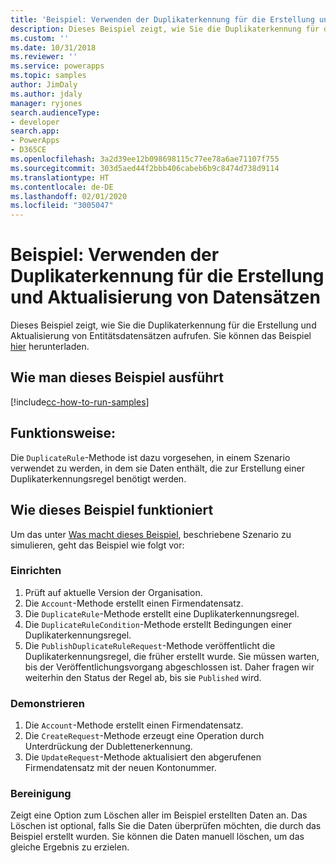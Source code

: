 ```yaml
---
title: 'Beispiel: Verwenden der Duplikaterkennung für die Erstellung und Aktualisierung von Datensätzen (Common Data Service) | Microsoft-Dokumentation'
description: Dieses Beispiel zeigt, wie Sie die Duplikaterkennung für die Erstellung und Aktualisierung von Entitätsdatensätzen aufrufen.
ms.custom: ''
ms.date: 10/31/2018
ms.reviewer: ''
ms.service: powerapps
ms.topic: samples
author: JimDaly
ms.author: jdaly
manager: ryjones
search.audienceType:
- developer
search.app:
- PowerApps
- D365CE
ms.openlocfilehash: 3a2d39ee12b098698115c77ee78a6ae71107f755
ms.sourcegitcommit: 303d5aed44f2bbb406cabeb6b9c8474d738d9114
ms.translationtype: HT
ms.contentlocale: de-DE
ms.lasthandoff: 02/01/2020
ms.locfileid: "3005047"
---
```

# <a name="sample-use-duplicate-detection-when-creating-and-updating-records"></a>Beispiel: Verwenden der Duplikaterkennung für die Erstellung und Aktualisierung von Datensätzen

<!-- https://docs.microsoft.com/dynamics365/customer-engagement/developer/org-service/sample-use-duplicate-detection-when-creating-and-updating-records -->
 Dieses Beispiel zeigt, wie Sie die Duplikaterkennung für die Erstellung und Aktualisierung von Entitätsdatensätzen aufrufen. Sie können das Beispiel [hier](https://github.com/Microsoft/PowerApps-Samples/tree/master/cds/orgsvc/C%23/UseDuplicatedetectionforCRUD) herunterladen.

## <a name="how-to-run-this-sample"></a>Wie man dieses Beispiel ausführt

[!include[cc-how-to-run-samples](../../includes/cc-how-to-run-samples.md)]


## <a name="what-this-sample-does"></a>Funktionsweise:

Die `DuplicateRule`-Methode ist dazu vorgesehen, in einem Szenario verwendet zu werden, in dem sie Daten enthält, die zur Erstellung einer Duplikaterkennungsregel benötigt werden.

## <a name="how-this-sample-works"></a>Wie dieses Beispiel funktioniert

Um das unter [Was macht dieses Beispiel](#what-this-sample-does), beschriebene Szenario zu simulieren, geht das Beispiel wie folgt vor:

### <a name="setup"></a>Einrichten

1. Prüft auf aktuelle Version der Organisation.
1. Die `Account`-Methode erstellt einen Firmendatensatz. 
1. Die `DuplicateRule`-Methode erstellt eine Duplikaterkennungsregel.
1. Die `DuplicateRuleCondition`-Methode erstellt Bedingungen einer Duplikaterkennungsregel.
1. Die `PublishDuplicateRuleRequest`-Methode veröffentlicht die Duplikaterkennungsregel, die früher erstellt wurde. Sie müssen warten, bis der Veröffentlichungsvorgang abgeschlossen ist. Daher fragen wir weiterhin den Status der Regel ab, bis sie `Published` wird.

### <a name="demonstrate"></a>Demonstrieren
1. Die `Account`-Methode erstellt einen Firmendatensatz. 
1. Die `CreateRequest`-Methode erzeugt eine Operation durch Unterdrückung der Dublettenerkennung.
1. Die `UpdateRequest`-Methode aktualisiert den abgerufenen Firmendatensatz mit der neuen Kontonummer.

### <a name="clean-up"></a>Bereinigung

Zeigt eine Option zum Löschen aller im Beispiel erstellten Daten an. Das Löschen ist optional, falls Sie die Daten überprüfen möchten, die durch das Beispiel erstellt wurden. Sie können die Daten manuell löschen, um das gleiche Ergebnis zu erzielen.
